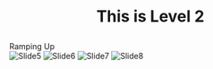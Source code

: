 # <p align = "center">This is Level 2 </p>
Ramping Up <br>
![Slide5](https://user-images.githubusercontent.com/106531108/198022847-ccb37361-84a6-499e-8622-85cda39ee654.png)
![Slide6](https://user-images.githubusercontent.com/106531108/198022854-2fbfe749-c779-42ff-9f6a-1bc353596b5f.png)
![Slide7](https://user-images.githubusercontent.com/106531108/198022864-0c565b3f-59aa-4548-bec8-81358f351a74.png)
![Slide8](https://user-images.githubusercontent.com/106531108/198022871-e71bb442-b074-4f47-9092-a703cef65ea5.png)
